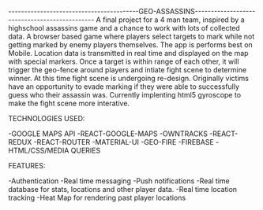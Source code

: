 -----------------------------------------GEO-ASSASSINS----------------------------------------------
A final project for a 4 man team, inspired by a highschool assassins game and a chance to work with lots of collected data. A browser based game where players select targets to mark while not getting marked by enemy players themselves. The app is performs best on Mobile. Location data is transmitted in real time and displayed on the map with special markers. Once a target is within range of each other, it will trigger the geo-fence around players and intiate fight scene to determine winner. At this time fight scene is undergoing re-design. Originally victims have an opportunity to evade marking if they were able to successfully guess who their assassin was. Currently implenting html5 gyroscope to make the fight scene more interative.

TECHNOLOGIES USED:

-GOOGLE MAPS API
-REACT-GOOGLE-MAPS
-OWNTRACKS
-REACT-REDUX
-REACT-ROUTER
-MATERIAL-UI
-GEO-FIRE
-FIREBASE
-HTML/CSS/MEDIA QUERIES

FEATURES:

-Authentication
-Real time messaging
-Push notifications
-Real time database for stats, locations and other player data.
-Real time location tracking
-Heat Map for rendering past player locations
